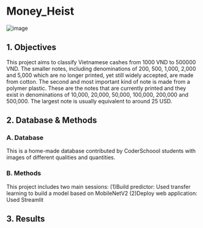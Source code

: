 # Money_Heist
![image](https://user-images.githubusercontent.com/81749639/135398832-8e024fea-bc8b-44b4-ae4b-3d8297fc782d.png)
## 1. Objectives
This project aims to classify Vietnamese cashes from 1000 VND to 500000 VND. 
The smaller notes, including denominations of 200, 500, 1,000, 2,000 and 5,000 which are no longer printed, yet still widely accepted, are made from cotton. The second and most important kind of note is made from a polymer plastic. 
These are the notes that are currently printed and they exist in denominations of 10,000, 20,000, 50,000, 100,000, 200,000 and 500,000. The largest note is usually equivalent to around 25 USD.
## 2. Database & Methods
### A. Database
This is a home-made database contributed by CoderSchoool students with images of different qualities and quantities.
### B. Methods
This project includes two main sessions: 
(1)Build predictor: Used transfer learning to build a model based on MobileNetV2
(2)Deploy web application: Used Streamlit 
## 3. Results
